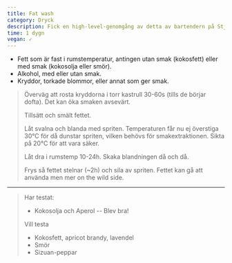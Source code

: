 ```yaml
---
title: Fat wash
category: Dryck
description: Fick en high-level-genomgång av detta av bartendern på Stjärtilleriet och har tweakat själv.
time: 1 dygn
vegan: ✓
---
```


- Fett som är fast i rumstemperatur, antingen utan smak (kokosfett) eller med smak (kokosolja eller smör).
- Alkohol, med eller utan smak.
- Kryddor, torkade blommor, eller annat som ger smak.

> Överväg att rosta kryddorna i torr kastrull 30-60s (tills de börjar dofta). Det kan öka smaken avsevärt.
> 
> Tillsätt och smält fettet.
> 
> Låt svalna och blanda med spriten. Temperaturen får nu ej överstiga 30°C för då dunstar spriten, vilken behövs för smakextraktionen. Sikta på 20°C för att vara säker.
> 
> Låt dra i rumstemp 10-24h. Skaka blandningen då och då.
> 
> Frys så fettet stelnar (~2h) och sila av spriten. Fettet kan gå att använda men mer on the wild side.

---

> Har testat:
>
> * Kokosolja och Aperol -- Blev bra!
>
> Vill testa
>
> * Kokosfett, apricot brandy, lavendel
> * Smör
> * Sizuan-peppar
